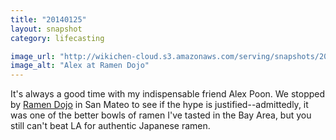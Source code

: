 ```yaml
---
title: "20140125"
layout: snapshot
category: lifecasting

image_url: "http://wikichen-cloud.s3.amazonaws.com/serving/snapshots/2014/20140125-alex-ramen-dojo.jpg"
image_alt: "Alex at Ramen Dojo"
---
```


It's always a good time with my indispensable friend Alex Poon. We stopped by [Ramen Dojo](http://www.yelp.com/biz/ramen-dojo-san-mateo) in San Mateo to see if the hype is justified--admittedly, it was one of the better bowls of ramen I've tasted in the Bay Area, but you still can't beat LA for authentic Japanese ramen.

